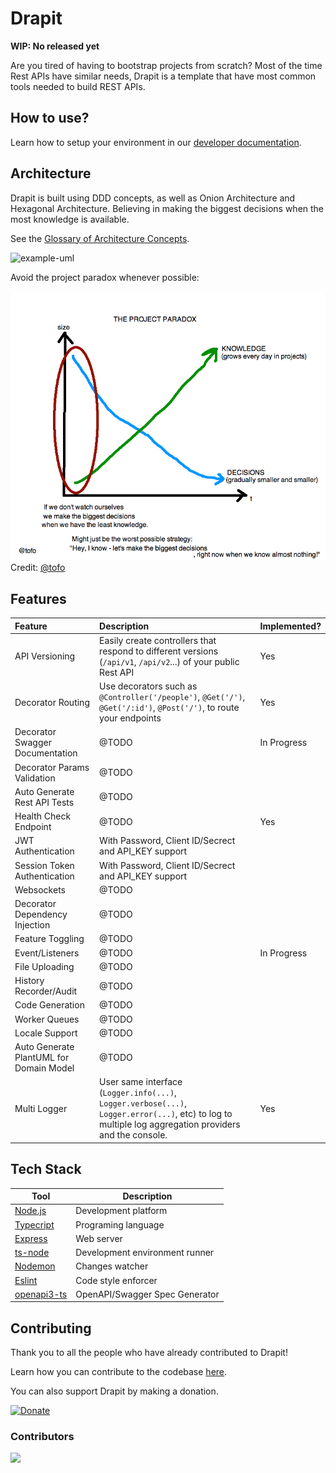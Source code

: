 
# Drapit

**WIP: No released yet**

Are you tired of having to bootstrap projects from scratch? Most of the time Rest APIs have similar needs, Drapit is a template that have most common tools needed to build REST APIs.

## How to use?

Learn how to setup your environment in our [developer documentation](DEVELOPER.md).

## Architecture

Drapit is built using DDD concepts, as well as Onion Architecture and Hexagonal Architecture. Believing in making the biggest decisions when the most knowledge is available.

See the [Glossary of Architecture Concepts](./docs/ARCHITECTURE_CONCEPT_GLOSSARY.md).

![example-uml](http://www.plantuml.com/plantuml/proxy?cache=no&src=https://raw.githubusercontent.com/drapit/drapit/main/docs/diagrams/components.puml)

Avoid the project paradox whenever possible:

![project-paradox](./docs/images/project-paradox.png)
Credit: [@tofo](https://twitter.com/tofo/status/512666251055742977)


## Features

| Feature | Description | Implemented? |
|:--|:--|:--|
| API Versioning | Easily create controllers that respond to different versions (`/api/v1`, `/api/v2`...) of your public Rest API | Yes |
| Decorator Routing | Use decorators such as `@Controller('/people')`, `@Get('/')`, `@Get('/:id')`, `@Post('/')`, to route your endpoints | Yes |
| Decorator Swagger Documentation | @TODO | In Progress |
| Decorator Params Validation | @TODO | |
| Auto Generate Rest API Tests | @TODO | |
| Health Check Endpoint | @TODO | Yes |
| JWT Authentication | With Password, Client ID/Secrect and API_KEY support |  |
| Session Token Authentication | With Password, Client ID/Secrect and API_KEY support | |
| Websockets | @TODO | |
| Decorator Dependency Injection | @TODO | |
| Feature Toggling | @TODO | |
| Event/Listeners | @TODO | In Progress |
| File Uploading | @TODO | |
| History Recorder/Audit | @TODO | |
| Code Generation | @TODO | |
| Worker Queues | @TODO | |
| Locale Support | @TODO | |
| Auto Generate PlantUML for Domain Model | @TODO | |
| Multi Logger | User same interface (`Logger.info(...)`, `Logger.verbose(...)`, `Logger.error(...)`, etc) to log to multiple log aggregation providers and the console. | Yes |
 
## Tech Stack

| Tool | Description |
|--|--|
| [Node.js](https://nodejs.org/) | Development platform |
| [Typecript](https://www.typescriptlang.org/) | Programing language |
| [Express](https://expressjs.com/) | Web server |
| [ts-node](https://typestrong.org/ts-node/) | Development environment runner |
| [Nodemon](https://nodemon.io/) | Changes watcher |
| [Eslint](https://eslint.org/) | Code style enforcer |https://github.com/metadevpro/openapi3-ts
| [openapi3-ts](https://github.com/metadevpro/openapi3-ts) | OpenAPI/Swagger Spec Generator |

## Contributing

Thank you to all the people who have already contributed to Drapit!

Learn how you can contribute to the codebase [here](./CONTRIBUTING.md).

You can also support Drapit by making a donation.

[![Donate](https://img.shields.io/badge/Donate-PayPal-green.svg)](https://www.paypal.com/donate?business=2WRWS8W3V9DLE&no_recurring=0&currency_code=USD)

### Contributors

<a href="https://github.com/drapit/drapit/graphs/contributors">
  <a href="https://github.com/ModestoFiguereo" >
    <img src="https://github.com/ModestoFiguereo.png?size=35">
  </a>
</a>
